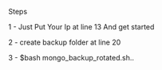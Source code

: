 Steps

1 - Just Put Your Ip at line 13 And get started 

2 - create backup folder at line 20

3 - $bash mongo_backup_rotated.sh..
